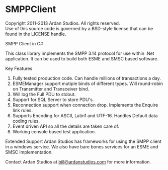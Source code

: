 SMPPClient
==========

Copyright 2011-2013 Ardan Studios. All rights reserved.<br />
Use of this source code is governed by a BSD-style license that can be found in the LICENSE handle.

SMPP Client in C#

This class library implements the SMPP 3.14 protocol for use within .Net application. It can be used to build both
ESME and SMSC based software.

Key Features
1. Fully tested production code. Can handle millions of transactions a day.
2. ESMEManager support mutiple binds of different types. Will round-robin on Transmitter and Transceiver bind.
3. Will log the Full PDU to stdout.
4. Support for SQL Server to store PDU's.
5. Reconnection support when connection drop. Implements the Enquire link rules.
6. Supports Encoding for ASCII, Latin1 and UTF-16. Handles Default data coding rules.
7. Event driven API so all the details are taken care of.
8. Working console based test application.

Extended Support
Ardan Studios has frameworks for using the SMPP client in a windows service. We also have bare bones services for an ESME and SMSC implementation.

Contact Ardan Studios at bill@ardanstudios.com for more information.

